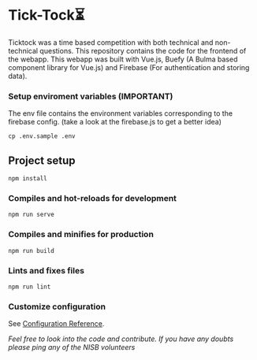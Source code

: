 # Tick-Tock⏳
Ticktock was a time based competition with both technical and non-technical questions. This repository contains the code for the frontend of the webapp. This webapp was built with Vue.js,  Buefy (A Bulma based component library for Vue.js) and Firebase (For authentication and storing data).

### Setup enviroment variables (**IMPORTANT**)
The env file contains the environment variables corresponding to the firebase config. (take a look at the firebase.js to get a better idea)
```
cp .env.sample .env
```

## Project setup

```
npm install
```

### Compiles and hot-reloads for development

```
npm run serve
```

### Compiles and minifies for production

```
npm run build
```

### Lints and fixes files

```
npm run lint
```

### Customize configuration

See [Configuration Reference](https://cli.vuejs.org/config/).

_Feel free to look into the code and contribute. If you have any doubts please ping any of the NISB volunteers_
